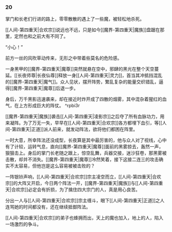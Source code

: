 ### 20

掌门和长老们行进的路上，零零散散的遇上了一些魔，被轻松地杀死。

[[人间-第四重天|合欢宗]]说远也不远，只是如今[[魔界-第四重天|魔族]]盘踞在那里，定然也和之前大有不同了。

“小心！”

前方一丝的风吹草动传来，无形之中带着些莫名的危险感。

一身黑甲的[[魔界-第四重天|魔尊]]突然就悬在空中，邪肆的黑光在整个天空蔓延。[[长夜师尊|长夜仙尊]]释放一身[[人间-第四重天|灵力]]，首当其冲抵挡混乱的[[魔界-第四重天|魔气]]。众人见状，摆开阵势，繁乱复杂的能量交织错乱，逼得[[魔界-第四重天|魔尊]]后退一步。

身后，万千黑影迅速袭来，却在接近时炸开成了四散的烟雾，其中混杂着猩红的血气，在上方形成巨大的阵仗。 ^rpbi3r

[[魔界-第四重天|魔族]]袭击[[人间-第四重天|凌影宗]]之后夺了所有血脉功力，用来凝阵。为了万无一失，早早在[[人间-第四重天|合欢宗]]各方都埋下血引，等[[人间-第四重天|正道]]派人前来，就发动阵法，欲将他们都困在阵里。

一时大意，所幸阵法还没成型，长夜算是其中最厉害的，他与众人对了视线，心中有了计较，运转气息，直向[[魔界-第四重天|魔尊]]面前的黑雾掠去，轰然一声，狠狠击上。身后的掌门长老随之跟上，惊空乱舞，兵器交接，迷沙狂卷，那黑雾被击散，却并不消失。[[魔界-第四重天|魔尊]]冷然笑着，接下这接二连三的攻击确实不太容易，但他岂是这么容易被被击败的？

一阵银铃声响，[[人间-第四重天|合欢宗]]宗主凌空而立，[[人间-第四重天|合欢宗]]的大阵又开启，今日两个阵法一开，[[魔界-第四重天|魔族]]与[[人间-第四重天|合欢宗]]必定会有折损，为了擒住四大宗门的人，真是用心良苦。

分出一人与[[人间-第四重天|合欢宗]]宗主缠斗，眼下[[人间-第四重天|正道]]之人连骂她的时间都没有，还在继续抵御阵法。

[[人间-第四重天|合欢宗]]的弟子也蜂拥而出，天上的魔也加入，地上的人，陷入一场激烈的争斗。